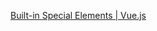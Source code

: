 [Built-in Special Elements | Vue.js](https://vuejs.org/api/built-in-special-elements.html#component)
